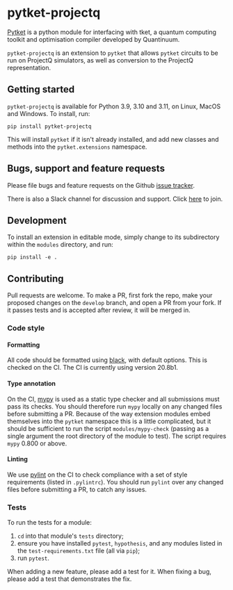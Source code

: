 # pytket-projectq

[Pytket](https://cqcl.github.io/tket/pytket/api/index.html) is a python module for interfacing
with tket, a quantum computing toolkit and optimisation compiler developed by Quantinuum.

`pytket-projectq` is an extension to `pytket` that allows `pytket` circuits to
be run on ProjectQ simulators, as well as conversion to the ProjectQ
representation.

## Getting started

`pytket-projectq` is available for Python 3.9, 3.10 and 3.11, on Linux, MacOS
and Windows. To install, run:

```pip install pytket-projectq```

This will install `pytket` if it isn't already installed, and add new classes
and methods into the `pytket.extensions` namespace.

## Bugs, support and feature requests

Please file bugs and feature requests on the Github
[issue tracker](https://github.com/CQCL/pytket-projectq/issues).

There is also a Slack channel for discussion and support. Click [here](https://tketusers.slack.com/join/shared_invite/zt-18qmsamj9-UqQFVdkRzxnXCcKtcarLRA#/shared-invite/email) to join.

## Development

To install an extension in editable mode, simply change to its subdirectory
within the `modules` directory, and run:

```shell
pip install -e .
```

## Contributing

Pull requests are welcome. To make a PR, first fork the repo, make your proposed
changes on the `develop` branch, and open a PR from your fork. If it passes
tests and is accepted after review, it will be merged in.

### Code style

#### Formatting

All code should be formatted using
[black](https://black.readthedocs.io/en/stable/), with default options. This is
checked on the CI. The CI is currently using version 20.8b1.

#### Type annotation

On the CI, [mypy](https://mypy.readthedocs.io/en/stable/) is used as a static
type checker and all submissions must pass its checks. You should therefore run
`mypy` locally on any changed files before submitting a PR. Because of the way
extension modules embed themselves into the `pytket` namespace this is a little
complicated, but it should be sufficient to run the script `modules/mypy-check`
(passing as a single argument the root directory of the module to test). The
script requires `mypy` 0.800 or above.

#### Linting

We use [pylint](https://pypi.org/project/pylint/) on the CI to check compliance
with a set of style requirements (listed in `.pylintrc`). You should run
`pylint` over any changed files before submitting a PR, to catch any issues.

### Tests

To run the tests for a module:

1. `cd` into that module's `tests` directory;
2. ensure you have installed `pytest`, `hypothesis`, and any modules listed in
the `test-requirements.txt` file (all via `pip`);
3. run `pytest`.

When adding a new feature, please add a test for it. When fixing a bug, please
add a test that demonstrates the fix.

